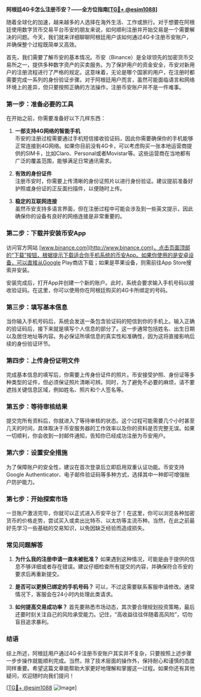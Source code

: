 **阿根廷4G卡怎么注册币安？——全方位指南[[TG💪+ @esim1088](https://t.me/s/esim1088)]**

随着全球化的加速，越来越多的人选择在海外生活、工作或旅行。对于想要在阿根廷使用数字货币交易平台币安的朋友来说，如何顺利注册并开始交易是一个需要解决的问题。今天，我们就来详细聊聊阿根廷用户该如何通过4G卡注册币安账户，并确保整个过程既简单又高效。

首先，我们需要了解币安的基本情况。币安（Binance）是全球领先的加密货币交易所之一，提供多种数字资产的买卖服务。为了保护用户的资金安全，币安对新用户的注册流程进行了严格的规定。这意味着，无论是哪个国家的用户，在注册时都需要完成一系列的身份验证步骤。对于阿根廷用户而言，虽然可能面临语言和网络环境上的差异，但只要按照正确的方法操作，注册币安账户并不是一件难事。

### **第一步：准备必要的工具**

在开始之前，你需要准备好以下几样东西：

1. **一部支持4G网络的智能手机**  
   币安的注册过程需要通过手机短信接收验证码，因此你需要确保你的手机能够正常连接到4G网络。如果你目前没有4G卡，可以考虑购买一张本地运营商提供的SIM卡，比如Claro、Personal或者Movistar等。这些运营商在当地都有广泛的覆盖范围，能够满足日常通讯需求。

2. **有效的身份证件**  
   注册币安时，你需要上传清晰的身份证照片以进行身份验证。建议提前准备好护照或身份证的正反面扫描件，以便随时上传。

3. **稳定的互联网连接**  
   虽然币安支持多语言界面，但在注册过程中可能会涉及到一些英文提示，因此确保你的设备有良好的网络连接是非常重要的。

### **第二步：下载并安装币安App**

访问官方网站 [www.binance.com](http://www.binance.com)，点击页面顶部的“下载”按钮，根据提示下载适合你手机系统的币安App。如果你使用的是安卓设备，可以直接从Google Play商店下载；如果是苹果设备，则需前往App Store搜索并安装。

安装完成后，打开App并创建一个新的账户。此时，系统会要求输入手机号码以接收验证码。在这里，你可以使用你在阿根廷购买的4G卡所绑定的号码。

### **第三步：填写基本信息**

当你输入手机号码后，系统会发送一条包含验证码的短信到你的手机上。输入正确的验证码后，接下来就是填写个人信息的部分了。这一步通常包括姓名、出生日期以及居住地址等内容。务必保证所填信息的真实性和准确性，因为这将直接影响后续的身份验证环节。

### **第四步：上传身份证明文件**

完成基本信息的填写后，你需要上传身份证件的照片。币安接受护照、身份证等多种类型的证件，但必须保证照片清晰可辨。同时，为了避免不必要的麻烦，请不要遮挡关键信息区域，例如姓名、照片和个人签名等。

### **第五步：等待审核结果**

提交完所有资料后，你就进入了等待审核的状态。这个过程可能需要几个小时甚至几天的时间，具体取决于币安服务器的工作效率以及你的资料是否完整无误。如果一切顺利，你会收到一封邮件通知，告知你已经成功注册为币安用户。

### **第六步：设置安全措施**

为了保障账户的安全性，建议在首次登录后立即启用双重认证功能。币安支持Google Authenticator、电子邮件验证码等多种方式，选择其中一种即可增强账户防护能力。

### **第七步：开始探索市场**

一旦账户激活完毕，你就可以正式进入币安平台了！在这里，你可以浏览各种加密货币的价格走势，尝试买入或卖出比特币、以太坊等主流币种。当然，在此之前最好先学习一些基础的交易知识，以免因缺乏经验而造成损失。

### **常见问题解答**

1. **为什么我的注册申请一直未被批准？**
   如果遇到这种情况，可能是由于提供的信息不够详细或者存在错误。建议仔细检查所有提交的内容，并确保符合币安的要求后再重新提交。

2. **是否可以更换已绑定的手机号码？**
   可以，不过这需要联系客服申请修改。通常情况下，客服会在24小时内处理此类请求。

3. **如何提高交易成功率？**
   首先要熟悉市场动态，其次要合理规划投资策略，最后还要时刻关注自己的风险承受能力。记住，“高收益往往伴随着高风险”，切勿盲目追求暴利。

### **结语**

综上所述，阿根廷用户通过4G卡注册币安账户其实并不复杂，只要按照上述步骤一步步操作就能顺利完成。当然，除了技术层面的操作外，保持耐心和谨慎的态度同样重要。希望这篇文章能帮助大家更好地理解和掌握这一过程。如果你还有其他疑问，欢迎随时向我们提问！

[[TG💪+ @esim1088](https://t.me/s/esim1088) ![Image](https://i.postimg.cc/4NQfJmqS/Snipaste-2025-05-13-00-14-12.png)]